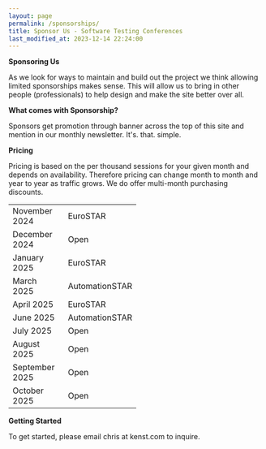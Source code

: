```yaml
---
layout: page
permalink: /sponsorships/
title: Sponsor Us - Software Testing Conferences
last_modified_at: 2023-12-14 22:24:00
---
```


**Sponsoring Us**

As we look for ways to maintain and build out the project we think allowing limited sponsorships makes sense. This will
allow us to bring in other people (professionals) to help design and make the site better over all.

**What comes with Sponsorship?**

Sponsors get promotion through banner across the top of this site and mention in our monthly newsletter. It's. that.
simple.

**Pricing**

Pricing is based on the per thousand sessions for your given month and depends on availability. Therefore pricing can
change month to month and year to year as traffic grows. We do offer multi-month purchasing discounts.

<table style="width:50%" align="center">
  <tr>
    <td>November 2024</td>
    <td>EuroSTAR</td>
  </tr>
  <tr>
    <td>December 2024</td>
    <td>Open</td>
  </tr>
  <tr>
    <td>January 2025</td>
    <td>EuroSTAR</td>
  </tr>
  <tr>
    <td>March 2025</td>
    <td>AutomationSTAR</td>
  </tr>
  <tr>
    <td>April 2025</td>
    <td>EuroSTAR</td>
  </tr>
  <tr>
    <td>June 2025</td>
    <td>AutomationSTAR</td>
  </tr>
  <tr>
    <td>July 2025</td>
    <td>Open</td>
  </tr>
  <tr>
    <td>August 2025</td>
    <td>Open</td>
  </tr>
  <tr>
    <td>September 2025</td>
    <td>Open</td>
  </tr>
  <tr>
    <td>October 2025</td>
    <td>Open</td>
  </tr>
</table>

**Getting Started**

To get started, please email chris at kenst.com to inquire.

